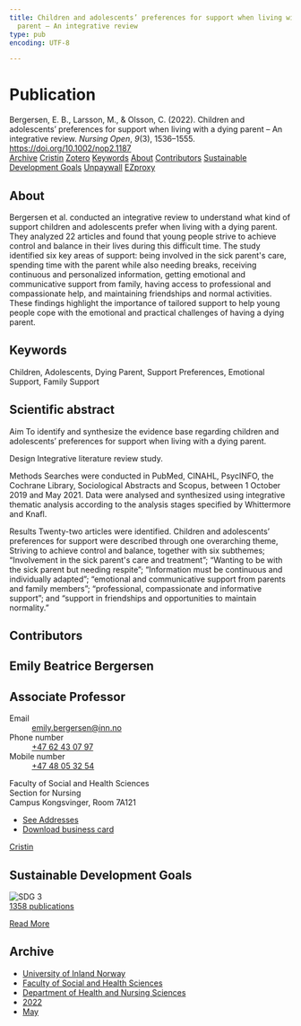 ```yaml
---
title: Children and adolescents’ preferences for support when living with a dying
  parent – An integrative review
type: pub
encoding: UTF-8

---
```

<h1>Publication</h1>
<article id="csl-bib-container-F82C68R3" class="csl-bib-container">
  <div class="csl-bib-body"> <div class="csl-entry">Bergersen, E. B., Larsson, M., &#38; Olsson, C. (2022). Children and adolescents’ preferences for support when living with a dying parent – An integrative review. <i>Nursing Open</i>, <i>9</i>(3), 1536–1555. <a href="https://doi.org/10.1002/nop2.1187">https://doi.org/10.1002/nop2.1187</a></div> </div>
  <div class="csl-bib-buttons">
    <a href="#taxonomy-article-F82C68R3" alt="archive" class="csl-bib-button">Archive</a>
    <a href="https://app.cristin.no/results/show.jsf?id=2025922" alt="Cristin" class="csl-bib-button">Cristin</a>
    <a href="http://zotero.org/groups/5881554/items/F82C68R3" alt="Zotero" class="csl-bib-button">Zotero</a>
    <a href="#keywords-article-F82C68R3" alt="keywords" class="csl-bib-button">Keywords</a>
    <a href="#about-article-F82C68R3" alt="about_pub" class="csl-bib-button">About</a>
    <a href="#contributors-article-F82C68R3" alt="contributors" class="csl-bib-button">Contributors</a>
    <a href="#sdg-article-F82C68R3" alt="sdg" class="csl-bib-button">Sustainable Development Goals</a>
    <a href="http://kau.diva-portal.org/smash/get/diva2:1642157/FULLTEXT01" alt="Unpaywall" class="csl-bib-button">Unpaywall</a>
    <a href="http://kau.diva-portal.org/smash/get/diva2:1642157/FULLTEXT01" alt="EZproxy" class="csl-bib-button">EZproxy</a>
  </div>
  <div id="csl-bib-meta-container-F82C68R3"></div>
</article>
<div id="csl-bib-meta-F82C68R3" class="csl-bib-meta">
  <article id="about-article-F82C68R3" class="about_pub-article">
    <h1>About</h1>
    Bergersen et al. conducted an integrative review to understand what kind of support children and adolescents prefer when living with a dying parent. They analyzed 22 articles and found that young people strive to achieve control and balance in their lives during this difficult time. The study identified six key areas of support: being involved in the sick parent's care, spending time with the parent while also needing breaks, receiving continuous and personalized information, getting emotional and communicative support from family, having access to professional and compassionate help, and maintaining friendships and normal activities. These findings highlight the importance of tailored support to help young people cope with the emotional and practical challenges of having a dying parent.
  </article>
  <article id="keywords-article-F82C68R3" class="keywords-article">
    <h1>Keywords</h1>
    Children, Adolescents, Dying Parent, Support Preferences, Emotional Support, Family Support
  </article>
  <article id="abstract-article-F82C68R3" class="abstract-article">
    <h1>Scientific abstract</h1>
    Aim 
To identify and synthesize the evidence base regarding children and adolescents’ preferences for support when living with a dying parent. 
 
Design 
Integrative literature review study. 
 
Methods 
Searches were conducted in PubMed, CINAHL, PsycINFO, the Cochrane Library, Sociological Abstracts and Scopus, between 1 October 2019 and May 2021. Data were analysed and synthesized using integrative thematic analysis according to the analysis stages specified by Whittermore and Knafl. 
 
Results 
Twenty-two articles were identified. Children and adolescents’ preferences for support were described through one overarching theme, Striving to achieve control and balance, together with six subthemes; “Involvement in the sick parent's care and treatment”; “Wanting to be with the sick parent but needing respite”; “Information must be continuous and individually adapted”; “emotional and communicative support from parents and family members”; “professional, compassionate and informative support”; and “support in friendships and opportunities to maintain normality.”
  </article>
  <article id="contributors-article-F82C68R3" class="contributors-article">
    <h1>Contributors</h1>
    <div class="personas"> <div class="vrtx-hinn-person-card"> <div class="photo"> <i class="lar la-user-circle missing-person"></i> </div> <div class="info"> <hgroup><h1>Emily Beatrice Bergersen</h1> <h2>Associate Professor</h2> </hgroup><dl> <dt>Email</dt> <dd> <a href="mailto:emily.bergersen@inn.no">emily.bergersen@inn.no</a> </dd> <dt>Phone number</dt> <dd><a href="tel:+4762430797"> +47 62 43 07 97 </a></dd> <dt>Mobile number</dt> <dd><a href="tel:+4748053254"> +47 48 05 32 54 </a></dd> </dl> <p> Faculty of Social and Health Sciences<br> Section for Nursing<br> Campus Kongsvinger, Room 7A121 </p> <ul class="vrtx-hinn-links"> <li><a href="https://www.inn.no/english/find-an-employee/emily-bergersen.html#vrtx-hinn-addresses">See Addresses</a></li> <li><a href="https://www.inn.no/english/find-an-employee/emily-bergersen.html?vrtx=vcf">Download business card</a></li> </ul> </div> </div> <a href="https://app.cristin.no/persons/show.jsf?id=1471235" alt="Cristin URL" class="personas-cristin">Cristin</a> </div>
  </article>
  <article id="sdg-article-F82C68R3" class="sdg-article">
    <h1>Sustainable Development Goals</h1>
    <div class="sdg-container"><div id="sdg3" class="sdg">
        <img src="{{< params subfolder >}}images/sdg/sdg03_en.png" class="image" alt="SDG 3">
        <div class="sdg-overlay">
          <a href="{{< params subfolder >}}en/archive/?sdg=3#archive" class="sdg-publication-count"><span>1358</span> publications</a>
          <p><a href="https://sdgs.un.org/goals/goal3" class="sdg-read-more">Read More</a></p>
        </div>
      </div></div>
  </article>
  <article id="taxonomy-article-F82C68R3" class="taxonomy-article">
    <h1>Archive</h1>
    <ul>
      <li><a href="{{< params subfolder >}}en/archive/?key=3DCRN523">University of Inland Norway</a></li>
      <li><a href="{{< params subfolder >}}en/archive/?key=IDKFS3MX">Faculty of Social and Health Sciences</a></li>
      <li><a href="{{< params subfolder >}}en/archive/?key=GTV4ECMZ">Department of Health and Nursing Sciences</a></li>
      <li><a href="{{< params subfolder >}}en/archive/?key=558P36BB">2022</a></li>
      <li><a href="{{< params subfolder >}}en/archive/?key=RSIGAIHD">May</a></li>
    </ul>
  </article>
</div>

